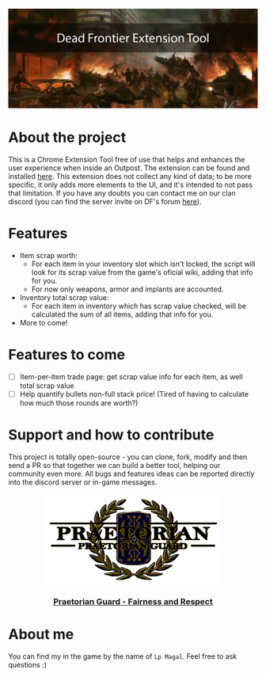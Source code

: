 ![Dead Frontier Extension Tool](./images/big-hero-logo.png)

# About the project
This is a Chrome Extension Tool free of use that helps and enhances the user experience when inside an Outpost. The extension can be found and installed [here](https://chrome.google.com/webstore/detail/dead-frontier-scrap-helpe/gamejgjakdiakbfkgbldpnifkmjpaflh?hl=en). This extension does not collect any kind of data; to be more specific, it only adds more elements to the UI, and it's intended to not pass that limitation. If you have any doubts you can contact me on our clan discord (you can find the server invite on DF's forum [here](https://fairview.deadfrontier.com/onlinezombiemmo/index.php?topic=947166.0)).

# Features
- Item scrap worth:
    - For each item in your inventory slot which isn't locked, the script will look for its scrap value from the game's oficial wiki, adding that info for you.
    - For now only weapons, armor and implants are accounted. 
- Inventory total scrap value:
    - For each item in inventory which has scrap value checked, will be calculated the sum of all items, adding that info for you.
- More to come!

# Features to come
- [ ] Item-per-item trade page: get scrap value info for each item, as well total scrap value
- [ ] Help quantify bullets non-full stack price! (Tired of having to calculate how much those rounds are worth?)

# Support and how to contribute
This project is totally open-source - you can clone, fork, modify and then send a PR so that together we can build a better tool, helping our community even more.
All bugs and features ideas can be reported directly into the discord server or in-game messages.

<div align="center">
    <a href="https://fairview.deadfrontier.com/onlinezombiemmo/index.php?topic=947166.0" target="_blank">
        <img src="https://github.com/italo91206/df-extension-tool/blob/main/images/clan-logo.png" alt="Praetorian Guard">
        <h3>Praetorian Guard - Fairness and Respect</h3>
    </a>
</div>

# About me  
You can find my in the game by the name of `Lp Magal`. Feel free to ask questions :)